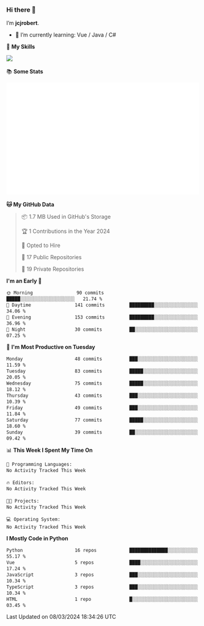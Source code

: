 ### Hi there 👋

I’m **jcjrobert**.

- 🌱 I’m currently learning: Vue / Java / C#

🌟 **My Skills**

![](https://img.shields.io/badge/-Python-3e74a2?style=flat-square&logo=Python&logoColor=fff)

📚 **Some Stats**

![](https://github.com/jcjrobert/github-stats/blob/master/generated/overview.svg)

<!--START_SECTION:waka-->
**🐱 My GitHub Data** 

> 📦 1.7 MB Used in GitHub's Storage 
 > 
> 🏆 1 Contributions in the Year 2024
 > 
> 💼 Opted to Hire
 > 
> 📜 17 Public Repositories 
 > 
> 🔑 19 Private Repositories 
 > 
**I'm an Early 🐤** 

```text
🌞 Morning                90 commits          █████░░░░░░░░░░░░░░░░░░░░   21.74 % 
🌆 Daytime                141 commits         █████████░░░░░░░░░░░░░░░░   34.06 % 
🌃 Evening                153 commits         █████████░░░░░░░░░░░░░░░░   36.96 % 
🌙 Night                  30 commits          ██░░░░░░░░░░░░░░░░░░░░░░░   07.25 % 
```
📅 **I'm Most Productive on Tuesday** 

```text
Monday                   48 commits          ███░░░░░░░░░░░░░░░░░░░░░░   11.59 % 
Tuesday                  83 commits          █████░░░░░░░░░░░░░░░░░░░░   20.05 % 
Wednesday                75 commits          █████░░░░░░░░░░░░░░░░░░░░   18.12 % 
Thursday                 43 commits          ███░░░░░░░░░░░░░░░░░░░░░░   10.39 % 
Friday                   49 commits          ███░░░░░░░░░░░░░░░░░░░░░░   11.84 % 
Saturday                 77 commits          █████░░░░░░░░░░░░░░░░░░░░   18.60 % 
Sunday                   39 commits          ██░░░░░░░░░░░░░░░░░░░░░░░   09.42 % 
```


📊 **This Week I Spent My Time On** 

```text
💬 Programming Languages: 
No Activity Tracked This Week

🔥 Editors: 
No Activity Tracked This Week

🐱‍💻 Projects: 
No Activity Tracked This Week

💻 Operating System: 
No Activity Tracked This Week
```

**I Mostly Code in Python** 

```text
Python                   16 repos            ██████████████░░░░░░░░░░░   55.17 % 
Vue                      5 repos             ████░░░░░░░░░░░░░░░░░░░░░   17.24 % 
JavaScript               3 repos             ███░░░░░░░░░░░░░░░░░░░░░░   10.34 % 
TypeScript               3 repos             ███░░░░░░░░░░░░░░░░░░░░░░   10.34 % 
HTML                     1 repo              █░░░░░░░░░░░░░░░░░░░░░░░░   03.45 % 
```




 Last Updated on 08/03/2024 18:34:26 UTC
<!--END_SECTION:waka-->
